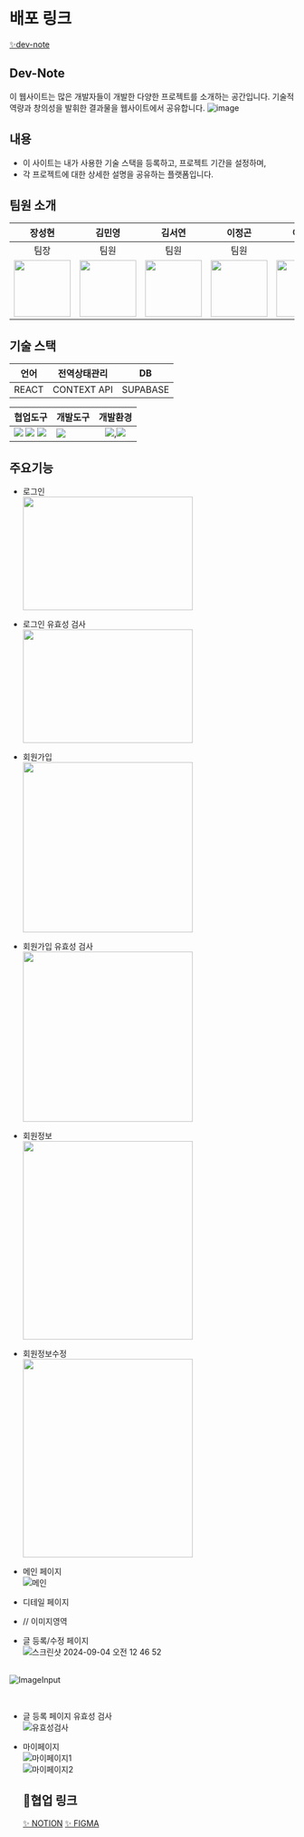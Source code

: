 # 배포 링크
[✨dev-note](https://dev-note-two.vercel.app/)

## Dev-Note
 이 웹사이트는 많은 개발자들이 개발한 다양한 프로젝트를 소개하는 공간입니다. 
 기술적 역량과 창의성을 발휘한 결과물을 웹사이트에서 공유합니다.
 ![image](https://github.com/user-attachments/assets/fbd2e9ed-053d-4978-98d2-5849b47e58d0)


## 내용
- 이 사이트는 내가 사용한 기술 스택을 등록하고, 프로젝트 기간을 설정하며,
- 각 프로젝트에 대한 상세한 설명을 공유하는 플랫폼입니다.

## 팀원 소개
|장성현|김민영|김서연|이정곤|이지영|
|------|---|---|---|---|
| <div align="center">팀장</div> | <div align="center">팀원</div> | <div align="center">팀원</div> | <div align="center">팀원</div> | <div align="center">팀원</div> |
|<img src = "https://img.freepik.com/free-psd/3d-rendering-avatar_23-2150833554.jpg?t=st=1725346218~exp=1725349818~hmac=72b3e4c11bc115378cf884c168746d11daf33ec1c06c207f61dcda0b1d7f4b5a&w=740" width="100px">|<img src = "https://img.freepik.com/free-psd/3d-illustration-person_23-2149436192.jpg?t=st=1725346402~exp=1725350002~hmac=88febe53a06e89c759a76742c809b0eaf936e9445553f4aea28505ca43af82a4&w=740" width="100px">|<img src = "https://img.freepik.com/free-psd/3d-render-avatar-character_23-2150611765.jpg?t=st=1725346475~exp=1725350075~hmac=64684866c5006dfdcb2fa2e991dd74c74779712c3b9daa59d608b6989e577f51&w=740" width="100px">|<img src = "https://img.freepik.com/free-psd/3d-render-avatar-character_23-2150611740.jpg?ga=GA1.1.1333528693.1725114102&semt=ais_hybrid" width="100px">|<img src = "https://img.freepik.com/free-psd/3d-illustration-person-with-long-hair_23-2149436197.jpg?t=st=1725346567~exp=1725350167~hmac=4d85cfc47889823eedb425a963635dc0e82f09ea2d8783d8151f0f2c0895350e&w=740" width="100px">|

## 기술 스택
|언어|전역상태관리|DB|
|------|---|---|
| <div align="center">REACT</div> | <div align="center">CONTEXT API</div> | <div align="center">SUPABASE</div> |

|협업도구|개발도구|개발환경|
|------|---|---|
| <img src="https://img.shields.io/badge/github-181717?style=for-the-badge&logo=github&logoColor=white"> <img src="https://img.shields.io/badge/figma-E51050?style=for-the-badge&logo=figma&logoColor=white"> <img src="https://img.shields.io/badge/slack-4A154B?style=for-the-badge&logo=slack&logoColor=white"> | <img src="https://img.shields.io/badge/vsCode-147EFB?style=for-the-badge&logo=vsCode&logoColor=white"> | <div align="center"><img src="https://img.shields.io/badge/window-4381C3?style=for-the-badge&logo=window&logoColor=white">,<img src="https://img.shields.io/badge/mac-334455?style=for-the-badge&logo=Mac&logoColor=white"></div> |

## 주요기능
- 로그인
</br><img src="https://github.com/user-attachments/assets/8f5a4934-4259-4c0e-b29d-6487b1034e88" width="300" height="200"/>

- 로그인 유효성 검사
</br><img src="https://github.com/user-attachments/assets/726e45e4-4b42-4c23-a328-03b5c7cda64e" width="300" height="200"/>

- 회원가입
</br><img src="https://github.com/user-attachments/assets/e1604510-993f-457e-bf0b-a191db7dee03" width="300" height="300"/>

- 회원가입 유효성 검사
</br><img src="https://github.com/user-attachments/assets/a381425a-9449-4a6e-82df-49a381aad5b7" width="300" height="300"/>

- 회원정보
</br><img src="https://github.com/user-attachments/assets/157a9d90-7815-420a-b8f3-97262f1111da" width="300" height="350"/>

- 회원정보수정
</br><img src="https://github.com/user-attachments/assets/0fa8b01a-6b83-4172-9652-14e4ce365157" width="300" height="350"/>

- 메인 페이지
</br> ![메인](https://github.com/user-attachments/assets/fbd2e9ed-053d-4978-98d2-5849b47e58d0)

- 디테일 페이지
- // 이미지영역

- 글 등록/수정 페이지
</br> ![스크린샷 2024-09-04 오전 12 46 52](https://github.com/user-attachments/assets/827a76e3-996d-41d9-a663-5f220eaacc03)

</br> ![ImageInput](https://github.com/user-attachments/assets/f645efc9-08aa-45be-9ad5-bf08a4cd4e40)

</br>

- 글 등록 페이지 유효성 검사
</br> ![유효성검사](https://github.com/user-attachments/assets/c798b38e-db62-494f-be82-d91dcd6bb502)

- 마이페이지
</br> ![마이페이지1](![D791884B-D377-4B46-B745-F73BC3187CE0_1_201_a](https://github.com/user-attachments/assets/2c61878b-4945-464b-9b38-524b829bf5cf))
</br> ![마이페이지2](![E935D304-DE28-430D-BE0E-779BB83AFE42_1_201_a](https://github.com/user-attachments/assets/6edb721d-6e54-48f3-bc65-52b3283dae89)
)


  ## 🔗협업 링크
  [✨ NOTION](https://www.notion.so/teamsparta/2-2-fbcbe36868a04569a5536a6b5bf3dd62)
  [✨ FIGMA](https)

